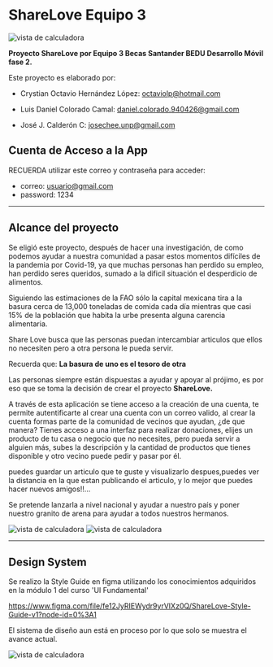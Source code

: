 # ShareLove  Equipo 3

![vista de calculadora](https://github.com/josechee/ShareLove/blob/dani/img/Logo-Sharelove.png)

<b>Proyecto ShareLove por Equipo 3  Becas Santander BEDU Desarrollo Móvil fase 2.</b>


Este proyecto es elaborado por:


- Crystian Octavio Hernández López: octaviolp@hotmail.com

- Luis Daniel Colorado Camal: daniel.colorado.940426@gmail.com

- José J. Calderón C: josechee.unp@gmail.com

## Cuenta de Acceso a la App

RECUERDA utilizar este correo y contraseña para acceder:

- correo: usuario@gmail.com
- password: 1234 




<hr>

## Alcance del proyecto

Se eligió este proyecto, después de hacer una investigación, de como podemos ayudar a nuestra comunidad a pasar estos momentos difíciles de la pandemia por Covid-19, ya que muchas personas han perdido su empleo, han perdido seres queridos, sumado a la dificil situación el desperdicio de alimentos.

Siguiendo las estimaciones de la FAO sólo la capital mexicana tira a la basura cerca de 13,000 toneladas de comida cada día mientras que casi 15% de la población que habita la urbe presenta alguna carencia alimentaria.

Share Love busca que las personas puedan intercambiar articulos que ellos no necesiten pero a otra persona le pueda servir.

Recuerda que: <b>La basura de uno es el tesoro de otra</b>

Las personas siempre están dispuestas a ayudar y apoyar al prójimo, es por eso que se toma la decisión de crear el proyecto <b> ShareLove. </b>


A través de esta aplicación se tiene acceso a la creación de una cuenta, te permite autentificarte  al crear una cuenta con un correo valido, al crear la cuenta formas parte de la comunidad de vecinos que ayudan, ¿de que manera? Tienes acceso a una interfaz para realizar donaciones, elijes un producto de tu casa o negocio que no necesites, pero pueda servir a alguien más, subes la descripción y la cantidad de productos que tienes disponible y otro vecino puede pedir y pasar por él.

puedes guardar un articulo que te guste y visualizarlo despues,puedes ver la distancia en la que estan publicando el articulo, y lo mejor que puedes hacer nuevos amigos!!...


Se pretende lanzarla a nivel nacional y ayudar a nuestro país y poner nuestro granito de arena para ayudar a todos nuestros hermanos.

![vista de calculadora](https://github.com/josechee/ShareLove/blob/dani/img/captura.jpeg)  ![vista de calculadora](https://github.com/josechee/ShareLove/blob/dani/img/capturaDark.jpeg)


<hr>

## Design System

Se realizo la Style Guide en figma utilizando los conocimientos adquiridos en la módulo 1 del curso 'UI Fundamental'

https://www.figma.com/file/fe12JyRIEWydr9yrVIXz0Q/ShareLove-Style-Guide-v1?node-id=0%3A1

El sistema de diseño aun está en proceso por lo que solo se muestra el avance actual.

![vista de calculadora](https://github.com/josechee/ShareLove/blob/dani/img/colores.png)



